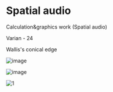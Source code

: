# Spatial audio
Calculation&graphics work (Spatial audio)

Varian - 24

Wallis's conical edge

![image](https://user-images.githubusercontent.com/69111575/198850910-d9a623cf-dea0-44f1-bc25-4f3a79698445.png)

![image](https://user-images.githubusercontent.com/69111575/198850970-b206ad3f-b58b-419e-88d3-e443b43e8631.png)

![1](https://github.com/Vlad-Cr/Vlad-Cr.github.io/assets/69111575/6850ae83-7d7b-4492-8b44-b96047f08847)
